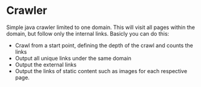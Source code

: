 Crawler
================

Simple java crawler limited to one domain. This will visit all pages within the domain, but follow only the internal links. Basicly you can do this:
<ul>
<li>Crawl from a start point, defining the depth of the crawl and counts the links</li>
<li>Output all unique links under the same domain</li>
<li>Output the external links</li>
<li>Output the links of static content such as images for each respective page.</li>
</ul>
